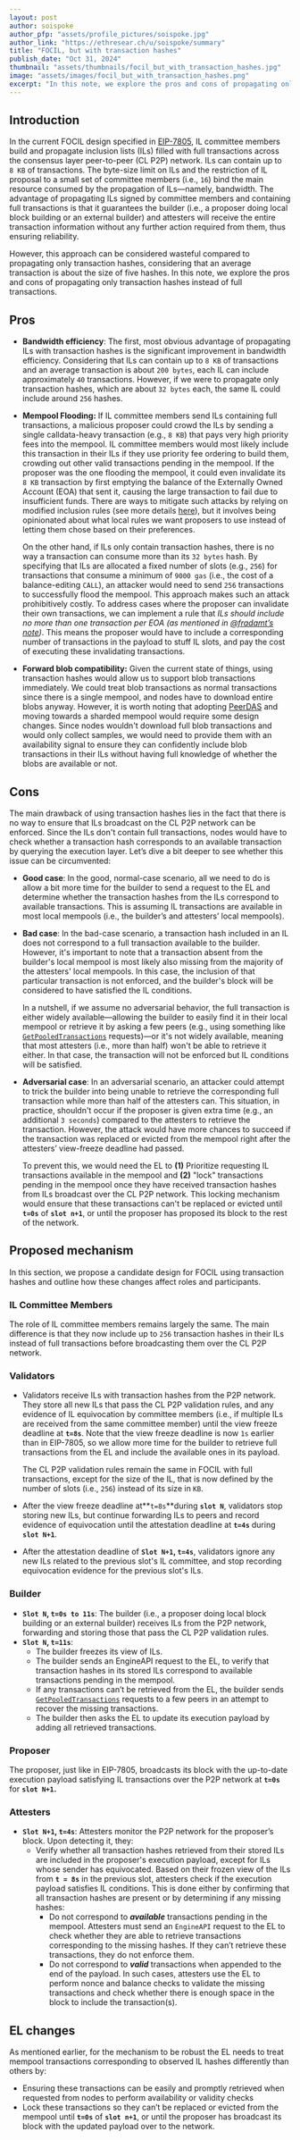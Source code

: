 ```yaml
---
layout: post
author: soispoke
author_pfp: "assets/profile_pictures/soispoke.jpg"
author_link: "https://ethresear.ch/u/soispoke/summary"
title: "FOCIL, but with transaction hashes"
publish_date: "Oct 31, 2024"
thumbnail: "assets/thumbnails/focil_but_with_transaction_hashes.jpg"
image: "assets/images/focil_but_with_transaction_hashes.png"
excerpt: "In this note, we explore the pros and cons of propagating only transaction hashes instead of full transactions on the consensus layer peer-to-peer network."
---
```


## Introduction

In the current FOCIL design specified in [EIP-7805](https://ethereum-magicians.org/t/eip-7805-committee-based-fork-choice-enforced-inclusion-lists-focil/21578), IL committee members build and propagate inclusion lists (ILs) filled with full transactions across the consensus layer peer-to-peer (CL P2P) network. ILs can contain up to `8 KB` of transactions. The byte-size limit on ILs and the restriction of IL proposal to a small set of committee members (i.e., `16`) bind the main resource consumed by the propagation of ILs—namely, bandwidth. The advantage of propagating ILs signed by committee members and containing full transactions is that it guarantees the builder (i.e., a proposer doing local block building or an external builder) and attesters will receive the entire transaction information without any further action required from them, thus ensuring reliability. 

However, this approach can be considered wasteful compared to propagating only transaction hashes, considering that an average transaction is about the size of five hashes. In this note, we explore the pros and cons of propagating only transaction hashes instead of full transactions.

## Pros

- **Bandwidth efficiency**: The first, most obvious advantage of propagating ILs with transaction hashes is the significant improvement in bandwidth efficiency. Considering that ILs can contain up to `8 KB` of transactions and an average transaction is about `200 bytes`, each IL can include approximately `40` transactions. However, if we were to propagate only transaction hashes, which are about `32 bytes` each, the same IL could include around `256` hashes.
- **Mempool Flooding:** If IL committee members send ILs containing full transactions, a malicious proposer could crowd the ILs by sending a single calldata-heavy transaction (e.g., `8 KB`) that pays very high priority fees into the mempool. IL committee members would most likely include this transaction in their ILs if they use priority fee ordering to build them, crowding out other valid transactions pending in the mempool. If the proposer was the one flooding the mempool, it could even invalidate its `8 KB` transaction by first emptying the balance of the Externally Owned Account (EOA) that sent it, causing the large transaction to fail due to insufficient funds. There are ways to mitigate such attacks by relying on modified inclusion rules (see more details [here](https://hackmd.io/@fradamt/focil-flooding)), but it involves being opinionated about what local rules we want proposers to use instead of letting them chose based on their preferences.
    
    On the other hand, if ILs only contain transaction hashes, there is no way a transaction can consume more than its `32 bytes` hash. By specifying that ILs are allocated a fixed number of slots (e.g., `256`) for transactions that consume a minimum of `9000 gas` (i.e., the cost of a balance-editing `CALL`), an attacker would need to send `256` transactions to successfully flood the mempool. This approach makes such an attack prohibitively costly. To address cases where the proposer can invalidate their own transactions, we can implement a rule that *ILs should include no more than one transaction per EOA (as mentioned in [@fradamt’s note](https://hackmd.io/@fradamt/focil-flooding))*. This means the proposer would have to include a corresponding number of transactions in the payload to stuff IL slots, and pay the cost of executing these invalidating transactions. 
    
- **Forward blob compatibility:** Given the current state of things, using transaction hashes would allow us to support blob transactions immediately. We could treat blob transactions as normal transactions since there is a single mempool, and nodes have to download entire blobs anyway. However, it is worth noting that adopting [PeerDAS](https://ethresear.ch/t/peerdas-a-simpler-das-approach-using-battle-tested-p2p-components/16541) and moving towards a sharded mempool would require some design changes. Since nodes wouldn't download full blob transactions and would only collect samples, we would need to provide them with an availability signal to ensure they can confidently include blob transactions in their ILs without having full knowledge of whether the blobs are available or not.

## Cons

The main drawback of using transaction hashes lies in the fact that there is no way to ensure that ILs broadcast on the CL P2P network can be enforced. Since the ILs don't contain full transactions, nodes would have to check whether a transaction hash corresponds to an available transaction by querying the execution layer. Let’s dive a bit deeper to see whether this issue can be circumvented:

- **Good case**: In the good, normal-case scenario, all we need to do is allow a bit more time for the builder to send a request to the EL and determine whether the transaction hashes from the ILs correspond to available transactions. This is assuming IL transactions are available in most local mempools (i.e., the builder’s and attesters’ local mempools).
- **Bad case**: In the bad-case scenario, a transaction hash included in an IL does not correspond to a full transaction available to the builder. However, it's important to note that a transaction absent from the builder's local mempool is most likely also missing from the majority of the attesters' local mempools. In this case, the inclusion of that particular transaction is not enforced, and the builder's block will be considered to have satisfied the IL conditions.
    
    In a nutshell, if we assume no adversarial behavior, the full transaction is either widely available—allowing the builder to easily find it in their local mempool or retrieve it by asking a few peers (e.g., using something like [`GetPooledTransactions`](https://github.com/ethereum/devp2p/blob/master/caps/eth.md#getpooledtransactions-0x09) requests)—or it's not widely available, meaning that most attesters (i.e., more than half) won't be able to retrieve it either. In that case, the transaction will not be enforced but IL conditions will be satisfied.
    
- **Adversarial case**: In an adversarial scenario, an attacker could attempt to trick the builder into being unable to retrieve the corresponding full transaction while more than half of the attesters can. This situation, in practice, shouldn't occur if the proposer is given extra time (e.g., an additional `3 seconds`) compared to the attesters to retrieve the transaction. However, the attack would have more chances to succeed if the transaction was replaced or evicted from the mempool right after the attesters’ view-freeze deadline had passed.
    
    To prevent this, we would need the EL to **(1)** Prioritize requesting IL transactions available in the mempool and **(2)** "lock" transactions pending in the mempool once they have received transaction hashes from ILs broadcast over the CL P2P network. This locking mechanism would ensure that these transactions can't be replaced or evicted until **`t=0s`** of **`slot n+1`**, or until the proposer has proposed its block to the rest of the network.
    

## Proposed mechanism

In this section, we propose a candidate design for FOCIL using transaction hashes and outline how these changes affect roles and participants. 

### **IL Committee Members**

The role of IL committee members remains largely the same. The main difference is that they now include up to `256` transaction hashes in their ILs instead of full transactions before broadcasting them over the CL P2P network.

### **Validators**

- Validators receive ILs with transaction hashes from the P2P network. They store all new ILs that pass the CL P2P validation rules, and any evidence of IL equivocation by committee members (i.e., if multiple ILs are received from the same committee member) until the view freeze deadline at **`t=8s`**. Note that the view freeze deadline is now `1s` earlier than in EIP-7805, so we allow more time for the builder to retrieve full transactions from the EL and include the available ones in its payload.
    
    The CL P2P validation rules remain the same in FOCIL with full transactions, except for the size of the IL, that is now defined by the number of slots (i.e., `256`) instead of its size in `KB`. 
    
- After the view freeze deadline at**`t=8s`**during **`slot N`**, validators stop storing new ILs, but continue forwarding ILs to peers and record evidence of equivocation until the attestation deadline at **`t=4s`** during **`slot N+1`**.
- After the attestation deadline of **`Slot N+1`, `t=4s`**, validators ignore any new ILs related to the previous slot's IL committee, and stop recording equivocation evidence for the previous slot's ILs.

### **Builder**

- **`Slot N`, `t=0s to 11s`**: The builder (i.e., a proposer doing local block building or an external builder) receives ILs from the P2P network, forwarding and storing those that pass the CL P2P validation rules.
- **`Slot N`, `t=11s`**:
    - The builder freezes its view of ILs.
    - The builder sends an EngineAPI request to the EL, to verify that transaction hashes in its stored ILs correspond to available transactions pending in the mempool.
    - If any transactions can’t be retrieved from the EL, the builder sends [`GetPooledTransactions`](https://github.com/ethereum/devp2p/blob/master/caps/eth.md#getpooledtransactions-0x09) requests to a few peers in an attempt to recover the missing transactions.
    - The builder then asks the EL to update its execution payload by adding all retrieved transactions.

### Proposer

The proposer, just like in EIP-7805, broadcasts its block with the up-to-date execution payload satisfying IL transactions over the P2P network at **`t=0s`** for **`slot N+1`.**

### Attesters

- **`Slot N+1`, `t=4s`**: Attesters monitor the P2P network for the proposer’s block. Upon detecting it, they:
    - Verify whether all transaction hashes retrieved from their stored ILs are included in the proposer's execution payload, except for ILs whose sender has equivocated. Based on their frozen view of the ILs from **`t = 8s`** in the previous slot, attesters check if the execution payload satisfies IL conditions. This is done either by confirming that all transaction hashes are present or by determining if any missing hashes:
        - Do not correspond to ***available*** transactions pending in the mempool. Attesters must send an `EngineAPI` request to the EL to check whether they are able to retrieve transactions corresponding to the missing hashes. If they can’t retrieve these transactions, they do not enforce them.
        - Do not correspond to ***valid*** transactions when appended to the end of the payload. In such cases, attesters use the EL to perform nonce and balance checks to validate the missing transactions and check whether there is enough space in the block to include the transaction(s).

## EL changes

As mentioned earlier, for the mechanism to be robust the EL needs to treat mempool transactions corresponding to observed IL hashes differently than others by:

- Ensuring these transactions can be easily and promptly retrieved when requested from nodes to perform availability or validity checks
- Lock these transactions so they can’t be replaced or evicted from the mempool until **`t=0s`** of **`slot n+1`**, or until the proposer has broadcast its block with the updated payload over to the network.
